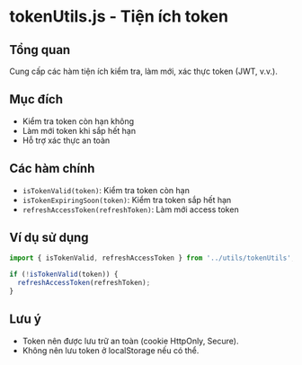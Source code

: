 # tokenUtils.js - Tiện ích token

## Tổng quan
Cung cấp các hàm tiện ích kiểm tra, làm mới, xác thực token (JWT, v.v.).

## Mục đích
- Kiểm tra token còn hạn không
- Làm mới token khi sắp hết hạn
- Hỗ trợ xác thực an toàn

## Các hàm chính
- `isTokenValid(token)`: Kiểm tra token còn hạn
- `isTokenExpiringSoon(token)`: Kiểm tra token sắp hết hạn
- `refreshAccessToken(refreshToken)`: Làm mới access token

## Ví dụ sử dụng
```js
import { isTokenValid, refreshAccessToken } from '../utils/tokenUtils';

if (!isTokenValid(token)) {
  refreshAccessToken(refreshToken);
}
```

## Lưu ý
- Token nên được lưu trữ an toàn (cookie HttpOnly, Secure).
- Không nên lưu token ở localStorage nếu có thể.